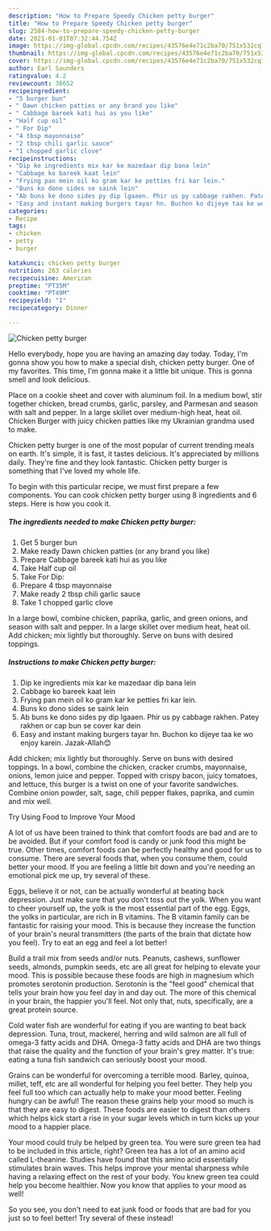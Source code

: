 ```yaml
---
description: "How to Prepare Speedy Chicken petty burger"
title: "How to Prepare Speedy Chicken petty burger"
slug: 2584-how-to-prepare-speedy-chicken-petty-burger
date: 2021-01-01T07:32:44.754Z
image: https://img-global.cpcdn.com/recipes/43576e4e71c2ba70/751x532cq70/chicken-petty-burger-recipe-main-photo.jpg
thumbnail: https://img-global.cpcdn.com/recipes/43576e4e71c2ba70/751x532cq70/chicken-petty-burger-recipe-main-photo.jpg
cover: https://img-global.cpcdn.com/recipes/43576e4e71c2ba70/751x532cq70/chicken-petty-burger-recipe-main-photo.jpg
author: Earl Saunders
ratingvalue: 4.2
reviewcount: 36652
recipeingredient:
- "5 burger bun"
- " Dawn chicken patties or any brand you like"
- " Cabbage bareek kati hui as you like"
- "Half cup oil"
- " For Dip"
- "4 tbsp mayonnaise"
- "2 tbsp chili garlic sauce"
- "1 chopped garlic clove"
recipeinstructions:
- "Dip ke ingredients mix kar ke mazedaar dip bana lein"
- "Cabbage ko bareek kaat lein"
- "Frying pan mein oil ko gram kar ke petties fri kar lein."
- "Buns ko dono sides se saink lein"
- "Ab buns ke dono sides py dip lgaaen. Phir us py cabbage rakhen. Patey rakhen or cap bun se cover kar dein"
- "Easy and instant making burgers tayar hn. Buchon ko dijeye taa ke wo enjoy karein. Jazak-Allah😊"
categories:
- Recipe
tags:
- chicken
- petty
- burger

katakunci: chicken petty burger 
nutrition: 263 calories
recipecuisine: American
preptime: "PT35M"
cooktime: "PT49M"
recipeyield: "1"
recipecategory: Dinner

---
```



![Chicken petty burger](https://img-global.cpcdn.com/recipes/43576e4e71c2ba70/751x532cq70/chicken-petty-burger-recipe-main-photo.jpg)

Hello everybody, hope you are having an amazing day today. Today, I'm gonna show you how to make a special dish, chicken petty burger. One of my favorites. This time, I'm gonna make it a little bit unique. This is gonna smell and look delicious.

Place on a cookie sheet and cover with aluminum foil. In a medium bowl, stir together chicken, bread crumbs, garlic, parsley, and Parmesan and season with salt and pepper. In a large skillet over medium-high heat, heat oil. Chicken Burger with juicy chicken patties like my Ukrainian grandma used to make.

Chicken petty burger is one of the most popular of current trending meals on earth. It's simple, it is fast, it tastes delicious. It's appreciated by millions daily. They're fine and they look fantastic. Chicken petty burger is something that I've loved my whole life.


To begin with this particular recipe, we must first prepare a few components. You can cook chicken petty burger using 8 ingredients and 6 steps. Here is how you cook it.

<!--inarticleads1-->

##### The ingredients needed to make Chicken petty burger:

1. Get 5 burger bun
1. Make ready  Dawn chicken patties (or any brand you like)
1. Prepare  Cabbage bareek kati hui as you like
1. Take Half cup oil
1. Take  For Dip:
1. Prepare 4 tbsp mayonnaise
1. Make ready 2 tbsp chili garlic sauce
1. Take 1 chopped garlic clove


In a large bowl, combine chicken, paprika, garlic, and green onions, and season with salt and pepper. In a large skillet over medium heat, heat oil. Add chicken; mix lightly but thoroughly. Serve on buns with desired toppings. 

<!--inarticleads2-->

##### Instructions to make Chicken petty burger:

1. Dip ke ingredients mix kar ke mazedaar dip bana lein
1. Cabbage ko bareek kaat lein
1. Frying pan mein oil ko gram kar ke petties fri kar lein.
1. Buns ko dono sides se saink lein
1. Ab buns ke dono sides py dip lgaaen. Phir us py cabbage rakhen. Patey rakhen or cap bun se cover kar dein
1. Easy and instant making burgers tayar hn. Buchon ko dijeye taa ke wo enjoy karein. Jazak-Allah😊


Add chicken; mix lightly but thoroughly. Serve on buns with desired toppings. In a bowl, combine the chicken, cracker crumbs, mayonnaise, onions, lemon juice and pepper. Topped with crispy bacon, juicy tomatoes, and lettuce, this burger is a twist on one of your favorite sandwiches. Combine onion powder, salt, sage, chili pepper flakes, paprika, and cumin and mix well. 

Try Using Food to Improve Your Mood


A lot of us have been trained to think that comfort foods are bad and are to be avoided. But if your comfort food is candy or junk food this might be true. Other times, comfort foods can be perfectly healthy and good for us to consume. There are several foods that, when you consume them, could better your mood. If you are feeling a little bit down and you're needing an emotional pick me up, try several of these.

Eggs, believe it or not, can be actually wonderful at beating back depression. Just make sure that you don't toss out the yolk. When you want to cheer yourself up, the yolk is the most essential part of the egg. Eggs, the yolks in particular, are rich in B vitamins. The B vitamin family can be fantastic for raising your mood. This is because they increase the function of your brain's neural transmitters (the parts of the brain that dictate how you feel). Try to eat an egg and feel a lot better!

Build a trail mix from seeds and/or nuts. Peanuts, cashews, sunflower seeds, almonds, pumpkin seeds, etc are all great for helping to elevate your mood. This is possible because these foods are high in magnesium which promotes serotonin production. Serotonin is the "feel good" chemical that tells your brain how you feel day in and day out. The more of this chemical in your brain, the happier you'll feel. Not only that, nuts, specifically, are a great protein source.

Cold water fish are wonderful for eating if you are wanting to beat back depression. Tuna, trout, mackerel, herring and wild salmon are all full of omega-3 fatty acids and DHA. Omega-3 fatty acids and DHA are two things that raise the quality and the function of your brain's grey matter. It's true: eating a tuna fish sandwich can seriously boost your mood. 

Grains can be wonderful for overcoming a terrible mood. Barley, quinoa, millet, teff, etc are all wonderful for helping you feel better. They help you feel full too which can actually help to make your mood better. Feeling hungry can be awful! The reason these grains help your mood so much is that they are easy to digest. These foods are easier to digest than others which helps kick start a rise in your sugar levels which in turn kicks up your mood to a happier place.

Your mood could truly be helped by green tea. You were sure green tea had to be included in this article, right? Green tea has a lot of an amino acid called L-theanine. Studies have found that this amino acid essentially stimulates brain waves. This helps improve your mental sharpness while having a relaxing effect on the rest of your body. You knew green tea could help you become healthier. Now you know that applies to your mood as well!

So you see, you don't need to eat junk food or foods that are bad for you just so to feel better! Try several of these instead!

